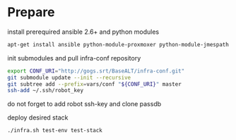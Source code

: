 # Prepare
install prerequired ansible 2.6+ and python modules
```sh
apt-get install ansible python-module-proxmoxer python-module-jmespath python-module-netaddr
```

init submodules and pull infra-conf repository
```sh
export CONF_URI="http://gogs.srt/BaseALT/infra-conf.git"
git submodule update --init --recursive
git subtree add --prefix=vars/conf "${CONF_URI}" master
ssh-add ~/.ssh/robot_key
```

do not forget to add robot ssh-key and clone passdb

deploy desired stack
```sh
./infra.sh test-env test-stack
```
